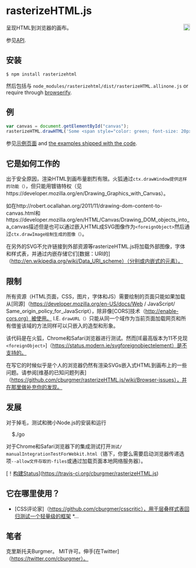 rasterizeHTML.js
================

<a href="https://www.npmjs.org/package/rasterizehtml">
    <img src="https://badge.fury.io/js/rasterizehtml.svg"
        align="right" alt="NPM version" height="18">
</a>

呈现HTML到浏览器的画布。


参见[API](https://github.com/cburgmer/rasterizeHTML.js/wiki/API).

安装
-------

    $ npm install rasterizehtml

然后包括与 `node_modules/rasterizehtml/dist/rasterizeHTML.allinone.js` or require through [browserify](https://github.com/substack/node-browserify).

例
-------

```js
var canvas = document.getElementById("canvas");
rasterizeHTML.drawHTML('Some <span style="color: green; font-size: 20px;">HTML</span> with an image <img src="someimg.png" />', canvas);
```

参见[示例页面](https://github.com/cburgmer/rasterizeHTML.js/wiki/Examples) and [the examples shipped with the code](https://github.com/cburgmer/rasterizeHTML.js/tree/master/examples).

它是如何工作的
----------------

出于安全原因，渲染HTML到画布量剧烈有限。火狐通过`ctx.drawWindow提供这样的功能（）`，但只能用镀铬特权（见https://developer.mozilla.org/en/Drawing_Graphics_with_Canvas）。

如在http://robert.ocallahan.org/2011/11/drawing-dom-content-to-canvas.html和https://developer.mozilla.org/en/HTML/Canvas/Drawing_DOM_objects_into_a_canvas描述但是也可以通过嵌入HTML成SVG图像作为`<foreignObject>`然后通过`ctx.drawImage绘制生成的图像（）`。

在另外的SVG不允许链接到外部资源等rasterizeHTML.js将加载外部图像，字体和样式表，并通过内嵌存储它们[数据：URI的]（http://en.wikipedia.org/wiki/Data_URI_scheme）（分别或内嵌式的元素）。

限制
-----------

所有资源（HTML页面，CSS，图片，字体和JS）需要绘制的页面只能如果加载从[同源]（https://developer.mozilla.org/en-US/docs/Web / JavaScript/ Same_origin_policy_for_JavaScript），除非像[CORS]技术（http://enable-cors.org）被使用。 I.E. `drawURL（）`只能从同一个域作为当前页面加载网页和所有借鉴该域的方法同样可以只嵌入的造型和形象。

该代码是在火狐，Chrome和Safari浏览器进行测试。然而[IE最高版本为11不兑现`<foreignObject>`]（https://status.modern.ie/svgforeignobjectelement）是不支持的。

在写它的时候似乎是个人的浏览器仍然有渲染SVGs嵌入式HTML到画布上的一些问题。请参阅[维基的已知问题列表]（https://github.com/cburgmer/rasterizeHTML.js/wiki/Browser-issues），并在那里做补充你的发现。

发展
-----------

对于掉毛，测试和微小Node.js的安装和运行

    $./go

对于Chrome和Safari浏览器下的集成测试打开`测试/ manualIntegrationTestForWebkit.html`（铬下，你要么需要启动浏览器传递选项`--allow文件存取的-files`或通过加载页面本地网络服务器）。

[！[构建Status](https://travis-ci.org/cburgmer/rasterizeHTML.js.svg?branch=master)](https://travis-ci.org/cburgmer/rasterizeHTML.js)

它在哪里使用？
-----------------

* [CSS评论家]（https://github.com/cburgmer/csscritic），用于层叠样式表回归测试一个轻量级的框架
*...

笔者
------
克里斯托夫Burgmer。 MIT许可。伸手[在Twitter]（https://twitter.com/cburgmer）。
